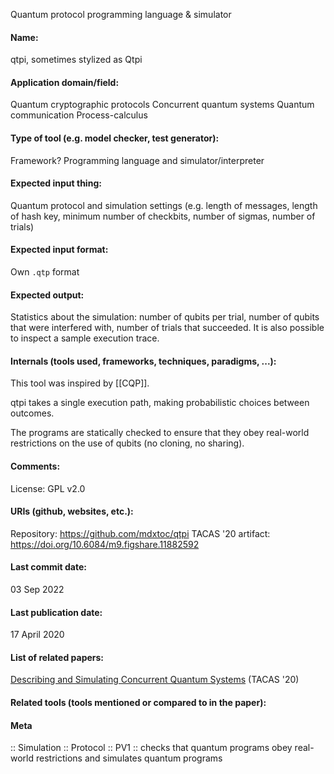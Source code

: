 Quantum protocol programming language & simulator

#### Name:
qtpi, sometimes stylized as Qtpi

#### Application domain/field:
Quantum cryptographic protocols
Concurrent quantum systems
Quantum communication
Process-calculus

#### Type of tool (e.g. model checker, test generator):
Framework?
Programming language and simulator/interpreter

#### Expected input thing:
Quantum protocol and simulation settings (e.g. length of messages, length of hash key, minimum number of checkbits, number of sigmas, number of trials)

#### Expected input format:
Own `.qtp` format

#### Expected output:
Statistics about the simulation: number of qubits per trial, number of qubits that were interfered with, number of trials that succeeded.
It is also possible to inspect a sample execution trace.

#### Internals (tools used, frameworks, techniques, paradigms, ...):
This tool was inspired by [[CQP]]. 

qtpi takes a single execution path, making probabilistic choices between outcomes.

The programs are statically checked to ensure that they obey real-world restrictions on the use of qubits (no cloning, no sharing).

#### Comments:
License: GPL v2.0

#### URIs (github, websites, etc.):
Repository: https://github.com/mdxtoc/qtpi
TACAS '20 artifact: https://doi.org/10.6084/m9.figshare.11882592

#### Last commit date:
03 Sep 2022

#### Last publication date:
17 April 2020

#### List of related papers:
[Describing and Simulating Concurrent Quantum Systems](https://doi.org/10.1007/978-3-030-45237-7_16) (TACAS '20)

#### Related tools (tools mentioned or compared to in the paper):

#### Meta
:: Simulation
:: Protocol
:: PV1 :: checks that quantum programs obey real-world restrictions and simulates quantum programs